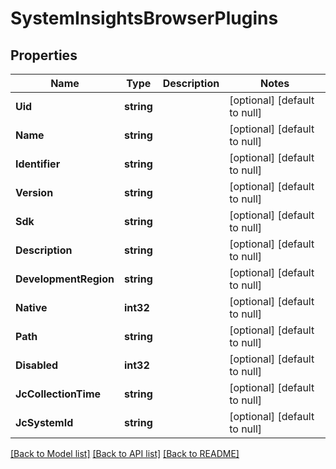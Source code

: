 # SystemInsightsBrowserPlugins

## Properties
Name | Type | Description | Notes
------------ | ------------- | ------------- | -------------
**Uid** | **string** |  | [optional] [default to null]
**Name** | **string** |  | [optional] [default to null]
**Identifier** | **string** |  | [optional] [default to null]
**Version** | **string** |  | [optional] [default to null]
**Sdk** | **string** |  | [optional] [default to null]
**Description** | **string** |  | [optional] [default to null]
**DevelopmentRegion** | **string** |  | [optional] [default to null]
**Native** | **int32** |  | [optional] [default to null]
**Path** | **string** |  | [optional] [default to null]
**Disabled** | **int32** |  | [optional] [default to null]
**JcCollectionTime** | **string** |  | [optional] [default to null]
**JcSystemId** | **string** |  | [optional] [default to null]

[[Back to Model list]](../README.md#documentation-for-models) [[Back to API list]](../README.md#documentation-for-api-endpoints) [[Back to README]](../README.md)


